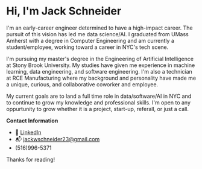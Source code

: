 # Hi, I'm Jack Schneider

I'm an early-career engineer determined to have a high-impact career. The pursuit of this vision has led me data science/AI. I graduated from UMass Amherst with a degree in Computer Engineering and am currently a student/employee, working toward a career in NYC's tech scene.

I'm pursuing my master's degree in the Engineering of Artificial Intelligence at Stony Brook University. My studies have given me experience in machine learning, data engineering, and software engineering. I'm also a technician at RCE Manufacturing where my background and personality have made me a unique, curious, and collaborative coworker and employee.

My current goals are to land a full time role in data/software/AI in NYC and to continue to grow my knowledge and professional skills. I'm open to any oppurtunity to grow whether it is a project, start-up, referall, or just a call. 

**Contact Information**

- 💼 [LinkedIn](https://www.linkedin.com/in/jack-w-schneider)
- 📬 jackwschneider23@gmail.com
- (516)996-5371

Thanks for reading!

